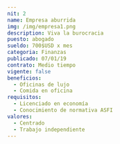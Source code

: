 ```yaml
---
nit: 2
name: Empresa aburrida
img: /img/empresa1.png
description: Viva la burocracia
puesto: abogado
sueldo: 700$USD x mes
categoria: Finanzas
publicado: 07/01/19
contrato: Medio tiempo
vigente: false
beneficios:
  - Oficinas de lujo
  - Comida en oficina
requisitos:
  - Licenciado en economía
  - Conocimiento de normativa ASFI
valores:
  - Centrado
  - Trabajo independiente
---
```

